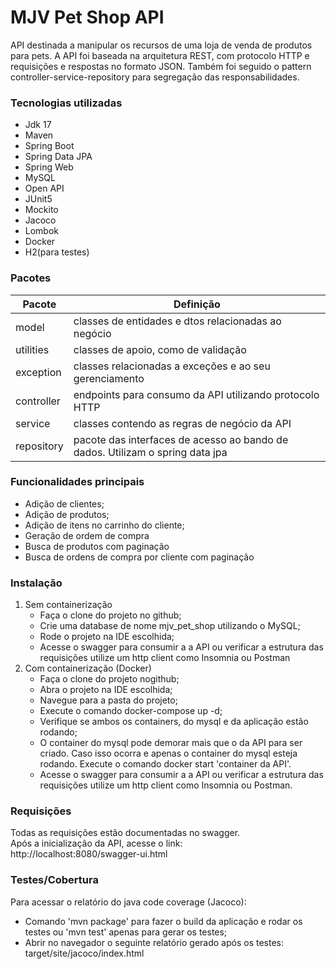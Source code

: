 # MJV Pet Shop API

API destinada a manipular os recursos de uma loja de venda de produtos para pets.
A API foi baseada na arquitetura REST, com protocolo HTTP e requisições e respostas no formato JSON.
Também foi seguido o pattern controller-service-repository para segregação das responsabilidades.

### Tecnologias utilizadas

* Jdk 17
* Maven
* Spring Boot
* Spring Data JPA
* Spring Web
* MySQL
* Open API
* JUnit5
* Mockito
* Jacoco
* Lombok
* Docker
* H2(para testes)

### Pacotes

| Pacote     | Definição                                                                     |
|------------|-------------------------------------------------------------------------------|
| model      | classes de entidades e dtos relacionadas ao negócio                           |
| utilities  | classes de apoio, como de validação                                           |
| exception  | classes relacionadas a exceções e ao seu gerenciamento                        |
| controller | endpoints para consumo da API utilizando protocolo HTTP                       |
| service    | classes contendo as regras de negócio da API                                  |
| repository | pacote das interfaces de acesso ao bando de dados. Utilizam o spring data jpa |

### Funcionalidades principais

* Adição de clientes;
* Adição de produtos;
* Adição de itens no carrinho do cliente;
* Geração de ordem de compra
* Busca de produtos com paginação
* Busca de ordens de compra por cliente com paginação

### Instalação

1. Sem containerização
    * Faça o clone do projeto no github;
    * Crie uma database de nome mjv_pet_shop utilizando o MySQL;
    * Rode o projeto na IDE escolhida;
    * Acesse o swagger para consumir a a API ou verificar a estrutura das requisições 
   utilize um http client como Insomnia ou Postman
2. Com containerização (Docker)
   * Faça o clone do projeto nogithub;
   * Abra o projeto na IDE escolhida;
   * Navegue para a pasta do projeto;
   * Execute o comando docker-compose up -d;
   * Verifique se ambos os containers, do mysql e da aplicação estão rodando;
   * O container do mysql pode demorar mais que o da API para ser criado. Caso isso ocorra 
   e apenas o container do mysql esteja rodando. Execute o comando
    docker start 'container da API'.
   * Acesse o swagger para consumir a a API ou verificar a estrutura das requisições
     utilize um http client como Insomnia ou Postman.

### Requisições
Todas as requisições estão documentadas no swagger.
<br>Após a inicialização da API, acesse o link:
<br> http://localhost:8080/swagger-ui.html

### Testes/Cobertura
Para acessar o relatório do java code coverage (Jacoco):
* Comando 'mvn package' para fazer o build da aplicação e rodar os testes ou 'mvn test' apenas para gerar os testes;
* Abrir no navegador o seguinte relatório gerado após os testes: target/site/jacoco/index.html


